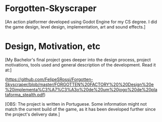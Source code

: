 # Forgotten-Skyscraper
[An action platformer developed using Godot Engine for my CS degree. I did the game design, level design, implementation, art and sound effects.]

# Design, Motivation, etc
[My Bachelor's final project goes deeper into the design process, project motivations, tools used and general description of the development. Read it at:]

(https://github.com/FelipeSRossi/Forgotten-Skyscraper/blob/master/FORGOTTEN%20FACTORY%20%20Design%20e%20implementa%C3%A7%C3%A3o%20de%20um%20jogo%20de%20plataforma_stealth.pdf)

[OBS: The project is written in Portuguese. Some information might not match the current build of the game, as it has been developed further since the project's delivery date.]


